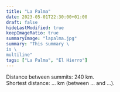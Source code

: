 ```yaml
---
title: "La Palma"
date: 2023-05-01T22:30:00+01:00
draft: false
hideLastModified: true
keepImageRatio: true
summaryImage: "lapalma.jpg"
summary: "This summary \
is \
multiline"
tags: ["La Palma", "El Hierro"]
---
```


Distance between summits: 240 km.    
Shortest distance: ... km (between ... and ...).
